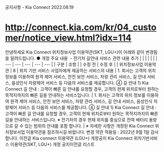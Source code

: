 공지사항 - Kia Connect
2022.08.19
# http://connect.kia.com/kr/04_customer/notice_view.html?idx=114
안녕하세요
Kia Connect 위치정보사업 이용약관(SKT, LGU+)이 아래와 같이 변경됨을 알려드립니다.
● 개정 주요 내용
 - 전기차 길안내 서비스 관련 내용 추가
|  |  |  |  |  |
| --- | --- | --- | --- | --- |
| 구분 | 조항 | | 수정 전 | 수정 후 |
| 위치정보사업 이용약관 | 8 | 위치 기반 서비스 사업자에게 제공하는 서비스의 내용 | 1. 회사는 고객의 위치 정보를 이용하여 원격 제어 서비스, 안전 보안 서비스, 차량 관리 서비스, 길 안내 서비스, 음성인식 차량제어 서비스 등 다음의 서비스를 제공합니다.  ④ 길 안내  1) Kia Connect 길 안내 : 고객이 빠른 길 안내를 요청할 경우, 고객의 현재 위치로부터 원하는 목적지까지의 빠른 길을 안내하는 서비스입니다. | 1. 회사는 고객의 위치 정보를 이용하여 원격 제어 서비스, 안전 보안 서비스, 차량 관리 서비스, 길 안내 서비스, 음성인식 차량제어 서비스 등 다음의 서비스를 제공합니다.  ④ 길 안내  1) Kia Connect 길 안내 : 고객이 빠른 길 안내를 요청할 경우, 고객의 현재 위치로부터 원하는 목적지까지의 빠른 길을 안내하는 서비스입니다.  ※ 전기차의 경우 현재 위치를 중심으로 잔여 배터리 용량으로 갈 수 있는 범위의 안내를 포함 합니다. |
※ 자세한 사항은 개정된 Kia Connect 위치정보사업 이용약관을 참조하시길 바랍니다.
변경 약관 적용일 : 2022년 9월 1일
감사합니다.
이전글 Kia connect 이용약관 (LGU+) 개정공지
Kia Connect 위치기반서비스 이용약관(SKT, LGU+) 개정 공지이전글
리스트